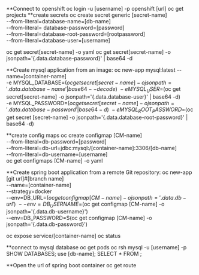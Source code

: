 **Connect to openshift 
oc login -u [username] -p openshift [url]
oc get projects
**create secrets 
oc create secret generic [secret-name] \
--from-literal=database-name=[db-name] \
--from-literal= database-password=[password] \
--from-literal=database-root-password=[rootpassword]  \
--from-literal=database-user=[username]

oc get secret[secret-name] -o yaml 
oc get secret[secret-name] -o jsonpath='{.data.database-password}' | base64 -d

**Create mysql application from an image:
oc new-app mysql:latest --name=[container-name] \
    -e MYSQL_DATABASE=$(oc get secret [secret-name] -o jsonpath='{.data.database-name}' | base64 --decode) \
    -e MYSQL_USER=$(oc get secret[secret-name] -o jsonpath='{.data.database-user}' | base64 -d) \
    -e MYSQL_PASSWORD=$(oc get secret[secret-name] -o jsonpath='{.data.database-password}' | base64 -d) \
    -e MYSQL_ROOT_PASSWORD=$(oc get secret [secret-name] -o jsonpath='{.data.database-root-password}' | base64 -d)

**create config maps 
oc create configmap [CM-name] \
--from-literal=db-password=[password] \
--from-literal=db-url=jdbc:mysql:/[container-name]:3306/[db-name] \
--from-literal=db-username=[username]    
oc get configmaps [CM-name] -o yaml 



**Create spring boot application from a remote Git repository:
oc new-app [git url]#[branch name]  \
--name=[container-name] \
--strategy=docker \
--env=DB_URL=$(oc get configmap  [CM-name] -o jsonpath='{.data.db-url}') \
--env=DB_USERNAME=$(oc get configmap  [CM-name] -o jsonpath='{.data.db-username}') \
--env=DB_PASSWORD=$(oc get configmap  [CM-name] -o jsonpath='{.data.db-password}')

oc expose service/[container-name]
oc status

**connect to mysql database 
oc get pods 
oc rsh <podname>
mysql -u [username] -p
SHOW DATABASES;
use [db-name];
SELECT * FROM <table>;

**Open the url of spring boot container 
oc get route



